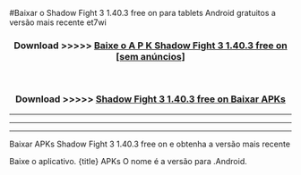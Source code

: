#Baixar o Shadow Fight 3 1.40.3 free on     para tablets Android gratuitos a versão mais recente et7wi


<div align="center">
<h3>Download >>>>> <a href="https://pt-web.web.app/?pt= Shadow Fight 3 1.40.3 free on   ">Baixe o A P K Shadow Fight 3 1.40.3 free on    [sem anúncios]</a></h3><br>

<h3>Download >>>>> <a href="https://pt-web.web.app/?pt= Shadow Fight 3 1.40.3 free on   ">Shadow Fight 3 1.40.3 free on    Baixar APKs</a></h3>
</div>

----------------------------------------------------------

----------------------------------------------------------

----------------------------------------------------------

Baixar APKs Shadow Fight 3 1.40.3 free on    e obtenha a versão mais recente

Baixe o aplicativo. {title} APKs O nome é a versão para .Android.


